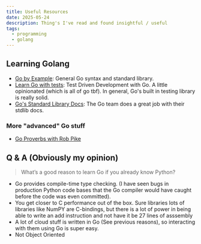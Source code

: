 ```yaml
---
title: Useful Resources
date: 2025-05-24
description: Thing's I've read and found insightful / useful
tags:
  - programming
  - golang
---
```



## Learning Golang 
- [Go by Example](https://gobyexample.com/): General Go syntax and standard library.
- [Learn Go with tests](https://quii.gitbook.io/learn-go-with-tests): Test Driven Development with Go. A little opinionated (which is all  of go tbf). In general, Go's built in testing library is really solid.
- [Go's Standard Library  Docs](https://pkg.go.dev/std): The Go team does a great job with their stdlib docs.

### More "advanced" Go stuff
- [Go Proverbs with Rob Pike](https://youtu.be/PAAkCSZUG1c?si=b_zjiQ_bAe6enDoG)

<!-- more -->


## Q & A (Obviously my opinion)

> What’s a good reason to learn Go if you already know Python?

- Go provides compile-time type checking. (I have seen bugs in production Python code bases that the Go compiler would have caught before the code was even committed).
- You get closer to C performance out of the box. Sure libraries lots of libraries like NumPY are C-bindings, but there is a lot of power in being able to write an add instruction and not have it be 27 lines of asssembly
- A lot of cloud stuff is written in Go (See previous reasons), so interacting with them using Go is super easy.
- Not Object Oriented
